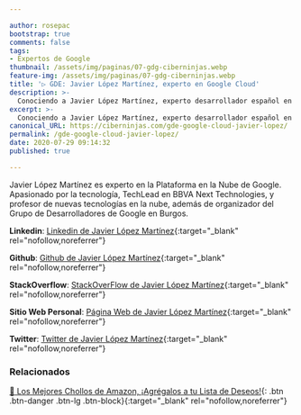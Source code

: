 ```yaml
---

author: rosepac
bootstrap: true
comments: false
tags:
- Expertos de Google
thumbnail: /assets/img/paginas/07-gdg-ciberninjas.webp
feature-img: /assets/img/paginas/07-gdg-ciberninjas.webp
title: '▷ GDE: Javier López Martínez, experto en Google Cloud'
description: >-
  Conociendo a Javier López Martínez, experto desarrollador español en la tecnología Google Cloud Computer incluido en el programa de Expertos de Desarrolladores de Google 2020.
excerpt: >-
  Conociendo a Javier López Martínez, experto desarrollador español en la tecnología Google Cloud Computer incluido en el programa de Expertos de Desarrolladores de Google 2020.
canonical_URL: https://ciberninjas.com/gde-google-cloud-javier-lopez/
permalink: /gde-google-cloud-javier-lopez/
date: 2020-07-29 09:14:32
published: true

---
```


Javier López Martínez es experto en la Plataforma en la Nube de Google. Apasionado por la tecnología, TechLead en BBVA Next Technologies, y profesor de nuevas tecnologías en la nube, además de organizador del Grupo de Desarrolladores de Google en Burgos.

**Linkedin**: [Linkedin de Javier López Martínez](https://www.linkedin.com/in/jlopezmartinez/){:target="_blank" rel="nofollow,noreferrer"}

**Github**: [Github de Javier López Martínez](https://github.com/javioreto){:target="_blank" rel="nofollow,noreferrer"}

**StackOverflow**: [StackOverFlow de Javier López Martínez](https://stackoverflow.com/users/6640679/javioreto){:target="_blank" rel="nofollow,noreferrer"}

**Sitio Web Personal**: [Página Web de Javier López Martínez](http://gdgburgos.com/){:target="_blank" rel="nofollow,noreferrer"}

**Twitter**: [Twitter de Javier López Martínez](https://twitter.com/javioreto){:target="_blank" rel="nofollow,noreferrer"}
<!-- https://developers.google.com/community/experts/directory/profile/profile-carlos_sanchez -->

### **Relacionados** <!-- omit in toc -->

[🛒 Los Mejores Chollos de Amazon, ¡Agrégalos a tu Lista de Deseos!](https://www.amazon.es/shop/cibercursos "Los Mejores Chollos de Amazon, Ofertas Flash, Black Monday y Amazon Prime Day"){: .btn .btn-danger .btn-lg .btn-block}{:target="_blank" rel="nofollow,noreferrer"}